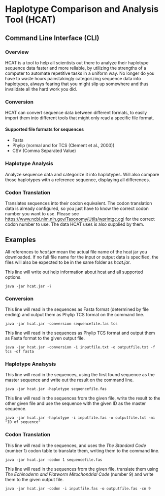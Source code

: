# Haplotype Comparison and Analysis Tool (HCAT)
## Command Line Interface (CLI)

### Overview
HCAT is a tool to help all scientists out there to analyze their haplotype sequence data faster and more reliable, by utilizing the strengths of a computer to automate repetitive tasks in a uniform way. No longer do you have to waste hours painstakingly categorizing sequence data into haplotypes, always fearing that you might slip up somewhere and thus invalidate all the hard work you did.

### Conversion
HCAT can convert sequence data between different formats, to easily import them into different tools that might only read a specific file format.

#### Supported file formats for sequences
* Fasta
* Phylip (normal and for TCS (Clement et al., 2000))
* CSV (Comma Separated Value)

### Haplotype Analysis
Analyze sequence data and categorize it into haplotypes. Will also compare those haplotypes with a reference sequence, displaying all differences.

### Codon Translation
Translates sequences into their codon equivalent. The codon translation data is already configured, so you just have to know the correct codon number you want to use. Please see https://www.ncbi.nlm.nih.gov/Taxonomy/Utils/wprintgc.cgi for the correct codon number to use. The data HCAT uses is also supplied by them.

## Examples
All references to *hcat.jar* mean the actual file name of the hcat jar you downloaded. If no full file name for the input or output data is specified, the files will also be expected to be in the same folder as *hcat.jar*.

This line will write out help information about hcat and all supported options.
```
java -jar hcat.jar -?
```

### Conversion
This line will read in the sequences as Fasta format (determined by file ending) and output them as Phylip TCS format on the command line.
```
java -jar hcat.jar -conversion sequencefile.fas tcs
```

This line will read in the sequences as Phylip TCS format and output them as Fasta format to the given output file.
```
java -jar hcat.jar -conversion -i inputfile.txt -o outputfile.txt -f tcs -of fasta
```

### Haplotype Analsysis
This line will read in the sequences, using the first found sequence as the master sequence and write out the result on the command line.
```
java -jar hcat.jar -haplotype sequencefile.fas
```

This line will read in the sequences from the given file, write the result to the other given file and use the sequence with the given ID as the master sequence.
```
java -jar hcat.jar -haplotype -i inputfile.fas -o outputfile.txt -mi "ID of sequence"
```

### Codon Translation
This line will read in the sequences, and uses the *The Standard Code* (number 1) codon table to translate them, writing them to the command line.
```
java -jar hcat.jar -codon 1 sequencefile.fas
```

This line will read in the sequences from the given file, translate them using *The Echinoderm and Flatworm Mitochondrial Code* (number 9) and write them to the given output file.
```
java -jar hcat.jar -codon -i inputfile.fas -o outputfile.fas -cn 9
```

